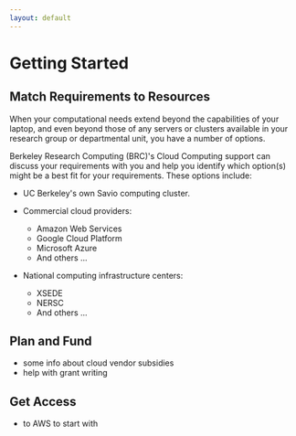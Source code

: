 ```yaml
---
layout: default
---
```


# Getting Started

## Match Requirements to Resources

When your computational needs extend beyond the capabilities of your laptop, and even beyond those of any servers or clusters available in your research group or departmental unit, you have a number of options.

Berkeley Research Computing (BRC)'s Cloud Computing support can discuss your requirements with you and help you identify which option(s) might be a best fit for your requirements. These options include:

* UC Berkeley's own Savio computing cluster.

* Commercial cloud providers:
  * Amazon Web Services
  * Google Cloud Platform
  * Microsoft Azure
  * And others ...
  
* National computing infrastructure centers:
  * XSEDE
  * NERSC
  * And others ...

## Plan and Fund

- some info about cloud vendor subsidies
- help with grant writing

## Get Access

- to AWS to start with
